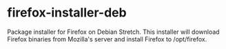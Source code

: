# firefox-installer-deb
Package installer for Firefox on Debian Stretch. This installer will download Firefox binaries from Mozilla's server and install Firefox to /opt/firefox.
